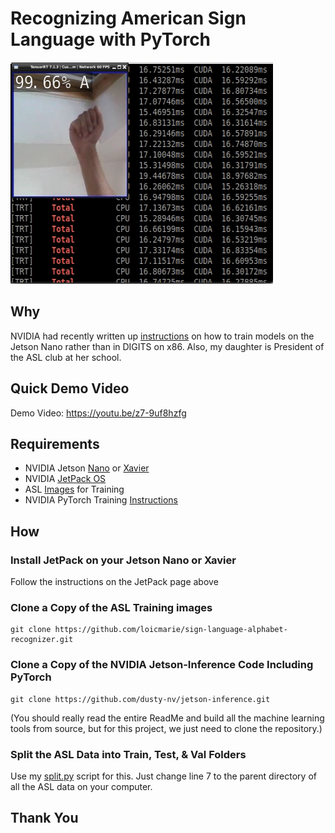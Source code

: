 # Recognizing American Sign Language with PyTorch
![ASL Video Frame](https://github.com/DennisFaucher/pytorchasl/blob/master/images/ASL%20Recognition.png)

## Why
NVIDIA had recently written up [instructions](https://github.com/dusty-nv/jetson-inference/blob/master/docs/pytorch-collect.md) on how to train models on the Jetson Nano rather than in DIGITS on x86. Also, my daughter is President of the ASL club at her school.

## Quick Demo Video
Demo Video: https://youtu.be/z7-9uf8hzfg

## Requirements
* NVIDIA Jetson [Nano](https://developer.nvidia.com/embedded/jetson-nano-developer-kit) or [Xavier](https://developer.nvidia.com/embedded/jetson-agx-xavier-developer-kit)
* NVIDIA [JetPack OS](https://developer.nvidia.com/embedded/jetpack)
* ASL [Images](https://github.com/loicmarie/sign-language-alphabet-recognizer) for Training
* NVIDIA PyTorch Training [Instructions](https://github.com/dusty-nv/jetson-inference/blob/master/docs/pytorch-collect.md)

## How
### Install JetPack on your Jetson Nano or Xavier
Follow the instructions on the JetPack page above
### Clone a Copy of the ASL Training images
````[bash]
git clone https://github.com/loicmarie/sign-language-alphabet-recognizer.git
````
### Clone a Copy of the NVIDIA Jetson-Inference Code Including PyTorch
````[bash]
git clone https://github.com/dusty-nv/jetson-inference.git
````
(You should really read the entire ReadMe and build all the machine learning tools from source, but for this project, we just need to clone the repository.)
### Split the ASL Data into Train, Test, & Val Folders
Use my [split.py](https://github.com/DennisFaucher/pytorchasl/blob/master/split.py) script for this. Just change line 7 to the parent directory of all the ASL data on your computer.

## Thank You

